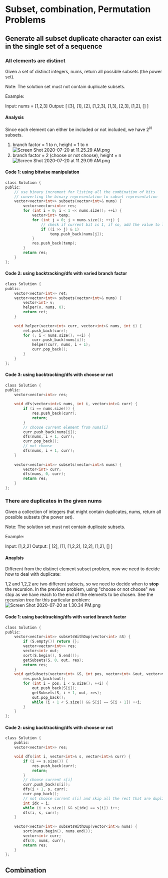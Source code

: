 # Subset, combination, Permutation Problems

## Generate all **subset** duplicate character can exist in the single set of a sequence

### All elements are distinct

Given a set of distinct integers, nums, return all possible subsets (the power set).

Note: The solution set must not contain duplicate subsets.

Example:

Input: nums = [1,2,3]
Output:
[
  [3],
  [1],
  [2],
  [1,2,3],
  [1,3],
  [2,3],
  [1,2],
  []
]

#### Analysis

Since each element can either be included or not included, we have $2^N$ subsets.

1. branch factor = 1 to n, height = 1 to n
    ![Screen Shot 2020-07-20 at 11.25.29 AM.png](resources/6A30FB2C4EA47149F4439B42C2C5B3CD.png)
2. branch factor = 2 (choose or not choose), height = n
    ![Screen Shot 2020-07-20 at 11.29.09 AM.png](resources/1A7259AAEF64371E706E4C041BAE467A.png)

#### Code 1: using bitwise manipulation

```c
class Solution {
public:
    // use binary increment for listing all the combination of bits
    // converting the binary representation to subset representation
    vector<vector<int>> subsets(vector<int>& nums) {
        vector<vector<int>> res;
        for (int i = 0; i < 1 << nums.size(); ++i) {
            vector<int> temp;
            for (int j = 0; j < nums.size(); ++j) {
                // check if current bit is 1, if so, add the value to list
                if ((i >> j) & 1)
                    temp.push_back(nums[j]);
            }
            res.push_back(temp);
        }
        return res;
    }
};
```

#### Code 2: using backtracking/dfs with varied branch factor

```c
class Solution {
public:
    vector<vector<int>> ret;
    vector<vector<int>> subsets(vector<int>& nums) {
        vector<int> v;
        helper(v, nums, 0);
        return ret;
    }
    
    void helper(vector<int> curr, vector<int>& nums, int i) {
        ret.push_back(curr);
        for (; i < nums.size(); ++i) {
            curr.push_back(nums[i]);
            helper(curr, nums, i + 1);
            curr.pop_back();
        }
    }
};
```

#### Code 3: using backtracking/dfs with choose or not

```c
class Solution {
public:
    vector<vector<int>> res;
    
    void dfs(vector<int>& nums, int i, vector<int>& curr) {
        if (i == nums.size()) {
            res.push_back(curr);
            return;
        }
        // choose current element from nums[i]
        curr.push_back(nums[i]);
        dfs(nums, i + 1, curr);
        curr.pop_back();
        // not choose
        dfs(nums, i + 1, curr);
    }
    
    vector<vector<int>> subsets(vector<int>& nums) {
        vector<int> curr;
        dfs(nums, 0, curr);
        return res;
    }
};
```

### There are duplicates in the given nums

Given a collection of integers that might contain duplicates, nums, return all possible subsets (the power set).

Note: The solution set must not contain duplicate subsets.

Example:

Input: [1,2,2]
Output:
[
  [2],
  [1],
  [1,2,2],
  [2,2],
  [1,2],
  []
]

#### Anaylsis

Different from the distinct element subset problem, now we need to decide how to deal with duplicate:

1,2 and 1,2,2 are two different subsets, so we need to decide when to **stop** the recursion. In the previous problem, using "choose or not choose" we stop as we have reach to the end of the elements to be chosen. See the recursion tree for this particular problem:
![Screen Shot 2020-07-20 at 1.30.34 PM.png](resources/8013F39D7DF265C11CDF03E78F19889F.png)

#### Code 1: using backtracking/dfs with varied branch factor

```c
class Solution {
public:
    vector<vector<int>> subsetsWithDup(vector<int> &S) {
        if (S.empty()) return {};
        vector<vector<int>> res;
        vector<int> out;
        sort(S.begin(), S.end());
        getSubsets(S, 0, out, res);
        return res;
    }
    void getSubsets(vector<int> &S, int pos, vector<int> &out, vector<vector<int>> &res) {
        res.push_back(out);
        for (int i = pos; i < S.size(); ++i) {
            out.push_back(S[i]);
            getSubsets(S, i + 1, out, res);
            out.pop_back();
            while (i + 1 < S.size() && S[i] == S[i + 1]) ++i;
        }
    }
};
```

#### Code 2: using backtracking/dfs with choose or not

```c
class Solution {
    public:
    vector<vector<int>> res;

    void dfs(int i, vector<int>& s, vector<int>& curr) {
        if (i == s.size()) {
            res.push_back(curr);
            return;
        }
        // choose current s[i]
        curr.push_back(s[i]);
        dfs(i + 1, s, curr);
        curr.pop_back();
        // not choose current s[i] and skip all the rest that are duplicated with s[i]
        int idx = i;
        while (i < s.size() && s[idx] == s[i]) i++;
        dfs(i, s, curr);
    }
    
    vector<vector<int>> subsetsWithDup(vector<int>& nums) {
        sort(nums.begin(), nums.end());
        vector<int> curr;
        dfs(0, nums, curr);
        return res;
    }
};
```

## Combination


